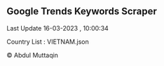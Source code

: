 

## Google Trends Keywords Scraper 
 
Last Update 16-03-2023 , 10:00:34

Country List :
VIETNAM.json



© Abdul Muttaqin 
